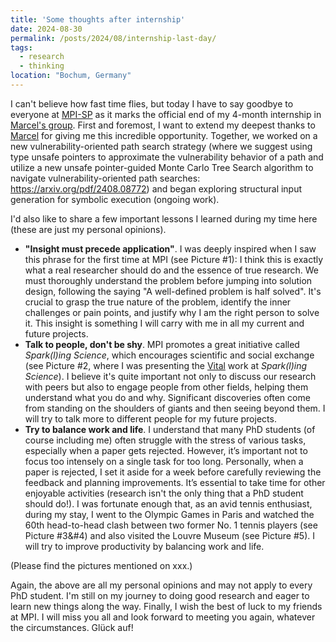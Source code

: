 ```yaml
---
title: 'Some thoughts after internship'
date: 2024-08-30
permalink: /posts/2024/08/internship-last-day/
tags:
  - research
  - thinking
location: "Bochum, Germany"
---
```


I can't believe how fast time flies, but today I have to say goodbye to everyone at [MPI-SP](https://www.mpi-sp.org/) as it marks the official end of my 4-month internship in [Marcel's group](https://mpi-softsec.github.io/). 
First and foremost, I want to extend my deepest thanks to [Marcel](https://mboehme.github.io/) for giving me this incredible opportunity. Together, we worked on a new vulnerability-oriented path search strategy (where we suggest using type unsafe pointers to approximate the vulnerability behavior of a path and utilize a new unsafe pointer-guided Monte Carlo Tree Search algorithm to navigate vulnerability-oriented path searches: https://arxiv.org/pdf/2408.08772) and began exploring structural input generation for symbolic execution (ongoing work). 

I'd also like to share a few important lessons I learned during my time here (these are just my personal opinions).

* **"Insight must precede application"**. I was deeply inspired when I saw this phrase for the first time at MPI (see Picture #1): I think this is exactly what a real researcher should do and the essence of true research. We must thoroughly understand the problem before jumping into solution design, following the saying "A well-defined problem is half solved". It's crucial to grasp the true nature of the problem, identify the inner challenges or pain points, and justify why I am the right person to solve it. This insight is something I will carry with me in all my current and future projects.
* **Talk to people, don't be shy**. MPI promotes a great initiative called *Spark(l)ing Science*, which encourages scientific and social exchange (see Picture #2, where I was presenting the [Vital](https://arxiv.org/pdf/2408.08772) work at *Spark(l)ing Science*). I believe it's quite important not only to discuss our research with peers but also to engage people from other fields, helping them understand what you do and why. Significant discoveries often come from standing on the shoulders of giants and then seeing beyond them. I will try to talk more to different people for my future projects.
* **Try to balance work and life**. I understand that many PhD students (of course including me) often struggle with the stress of various tasks, especially when a paper gets rejected. However, it’s important not to focus too intensely on a single task for too long. Personally, when a paper is rejected, I set it aside for a week before carefully reviewing the feedback and planning improvements. It’s essential to take time for other enjoyable activities (research isn't the only thing that a PhD student should do!). I was fortunate enough that, as an avid tennis enthusiast, during my stay, I went to the Olympic Games in Paris and watched the 60th head-to-head clash between two former No. 1 tennis players (see Picture #3&#4) and also visited the Louvre Museum (see Picture #5). I will try to improve productivity by balancing work and life.

(Please find the pictures mentioned on xxx.)

Again, the above are all my personal opinions and may not apply to every PhD student. I'm still on my journey to doing good research and eager to learn new things along the way. Finally, I wish the best of luck to my friends at MPI. I will miss you all and look forward to meeting you again, whatever the circumstances. Glück auf!
